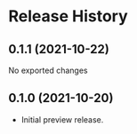 # Release History

## 0.1.1 (2021-10-22)
No exported changes

## 0.1.0 (2021-10-20)

- Initial preview release.
